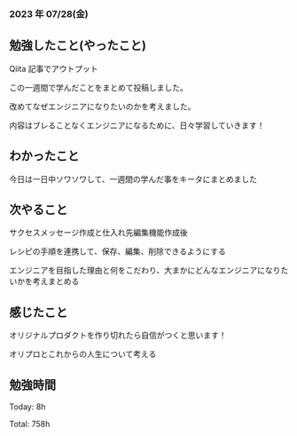 ### 2023 年 07/28(金)

## 勉強したこと(やったこと)

Qiita 記事でアウトプット

この一週間で学んだことをまとめて投稿しました。

改めてなぜエンジニアになりたいのかを考えました。

内容はブレることなくエンジニアになるために、日々学習していきます！

## わかったこと

今日は一日中ソワソワして、一週間の学んだ事をキータにまとめました

## 次やること

サクセスメッセージ作成と仕入れ先編集機能作成後

レシピの手順を連携して、保存、編集、削除できるようにする

エンジニアを目指した理由と何をこだわり、大まかにどんなエンジニアになりたいかを考えまとめる

## 感じたこと

オリジナルプロダクトを作り切れたら自信がつくと思います！

オリプロとこれからの人生について考える

## 勉強時間

Today: 8h

Total: 758h
